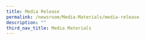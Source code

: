 ```yaml
---
title: Media Release
permalink: /newsroom/Media-Materials/media-release
description: ""
third_nav_title: Media Materials
---
```

